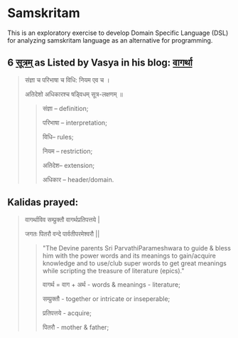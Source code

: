 # Samskritam

This is an exploratory exercise to develop Domain Specific Language (DSL) for analyzing samskritam language as an alternative for programming.


6 [सूत्रम्](https://vagartham.wordpress.com/2011/08/09/six-degrees-of-sutras/ "Formulae") as Listed by **Vasya** in his blog: [वागर्था](https://vagartham.wordpress.com/ "vAgartham")
------
>
> संज्ञा च परिभाषा च विधि: नियम एव च ।
>
> अतिदेशो अधिकारश्च षड्विधम् सूत्र-लक्षणम् ॥
>
>
>> संज्ञा – definition; 
>>
>> परिभाषा – interpretation; 
>>
>> विधि– rules; 
>>
>> नियम – restriction; 
>>
>> अतिदेश– extension; 
>>
>> अधिकार – header/domain.


Kalidas prayed:
-----
>
> वागर्थाविव सम्प्रुक्तौ वागर्थप्रतिपत्तये |
>
> जगतः पितरौ वन्दे पार्वतीपरमेश्वरौ ||
>
>> "The Devine parents Sri ParvathiParameshwara to guide & bless him with the power words and its meanings to gain/acquire knowledge and to use/club super words to get great meanings while scripting the treasure of literature (epics)."
>>
>> वागर्थ = वाग + अर्थ - words & meanings - literature; 
>>
>> सम्प्रुक्तौ - together or intricate or inseperable;
>>
>> प्रतिपत्तये - acquire; 
>>
>> पितरौ - mother & father; 
